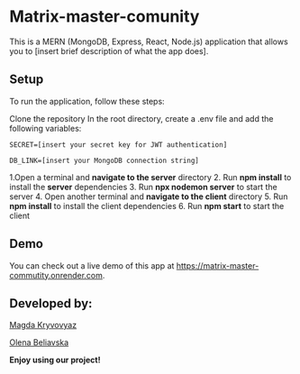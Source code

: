 # Matrix-master-comunity

This is a MERN (MongoDB, Express, React, Node.js) application that allows you to [insert brief description of what the app does].

## Setup

To run the application, follow these steps:

Clone the repository
In the root directory, create a .env file and add the following variables:

`SECRET=[insert your secret key for JWT authentication]`

`DB_LINK=[insert your MongoDB connection string]`

1.Open a terminal and **navigate to the server** directory
2. Run **npm install** to install the **server** dependencies
3. Run **npx nodemon server** to start the server
4. Open another terminal and **navigate to the client** directory
5. Run **npm install** to install the client dependencies
6. Run **npm start** to start the client

## Demo

You can check out a live demo of this app at https://matrix-master-commutity.onrender.com.

## Developed by:
[Magda Kryvovyaz](https://github.com/MagdaKryvovyaz)

[Olena Beliavska](https://github.com/mozartin)

**Enjoy using our project!**

